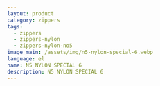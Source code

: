 ```yaml
---
layout: product
category: zippers
tags:
  - zippers
  - zippers-nylon
  - zippers-nylon-no5
image_main: /assets/img/n5-nylon-special-6.webp
language: el
name: N5 NYLON SPECIAL 6
description: N5 NYLON SPECIAL 6
---
```

